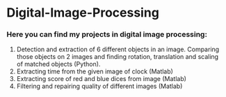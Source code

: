 # Digital-Image-Processing
### Here you can find my projects in digital image processing: 
1. Detection and extraction of 6 different objects in an image. Comparing those objects on 2 images and finding rotation, translation and scaling of matched objects (Python).
2. Extracting time from the given image of clock (Matlab)
3. Extracting score of red and blue dices from image (Matlab)
4. Filtering and repairing quality of different images (Matlab) 
